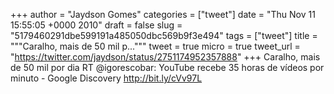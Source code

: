 
+++
author = "Jaydson Gomes"
categories = ["tweet"]
date = "Thu Nov 11 15:55:05 +0000 2010"
draft = false
slug = "5179460291dbe599191a485050dbc569b9f3e494"
tags = ["tweet"]
title = """Caralho, mais de 50 mil p..."""
tweet = true
micro = true
tweet_url = "https://twitter.com/jaydson/status/2751174952357888"
+++
Caralho, mais de 50 mil por dia RT @igorescobar: YouTube recebe 35 horas de vídeos por minuto - Google Discovery http://bit.ly/cVv97L
